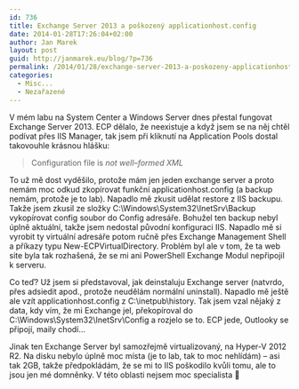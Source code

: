 ```yaml
---
id: 736
title: Exchange Server 2013 a poškozený applicationhost.config
date: 2014-01-28T17:26:04+02:00
author: Jan Marek
layout: post
guid: http://janmarek.eu/blog/?p=736
permalink: /2014/01/28/exchange-server-2013-a-poskozeny-applicationhost-config/
categories:
  - Misc...
  - Nezařazené
---
```

V mém labu na System Center a Windows Server dnes přestal fungovat Exchange Server 2013. ECP dělalo, že neexistuje a když jsem se na něj chtěl podívat přes IIS Manager, tak jsem při kliknutí na Application Pools dostal takovouhle krásnou hlášku:

> <span class="st">Configuration file is <em>not well</em>&#8211;<em>formed XML</em></span>

To už mě dost vyděšilo, protože mám jen jeden exchange server a proto nemám moc odkud zkopírovat funkční applicationhost.config (a backup nemám, protože je to lab). Napadlo mě zkusit udělat restore z IIS backupu. Takže jsem zkusil ze složky C:\Windows\System32\InetSrv\Backup vykopírovat config soubor do Config adresáře. Bohužel ten backup nebyl úplně aktuální, takže jsem nedostal původní konfiguraci IIS. Napadlo mě si vyrobit ty virtuální adresáře potom ručně přes Exchange Management Shell a příkazy typu New-ECPVirtualDirectory. Problém byl ale v tom, že ta web site byla tak rozhašená, že se mi ani PowerShell Exchange Modul nepřipojil k serveru.

Co teď? Už jsem si představoval, jak deinstaluju Exchange server (natvrdo, přes adsiedit apod., protože neudělám normální uninstall). Napadlo mě ještě ale vzít applicationhost.config z C:\inetpub\history. Tak jsem vzal nějaký z data, kdy vím, že mi Exchange jel, překopíroval do C:\Windows\System32\InetSrv\Config a rozjelo se to. ECP jede, Outlooky se připojí, maily chodí&#8230;

Jinak ten Exchange Server byl samozřejmě virtualizovaný, na Hyper-V 2012 R2. Na disku nebylo úplně moc místa (je to lab, tak to moc nehlídám) &#8211; asi tak 2GB, takže předpokládám, že se mi to IIS poškodilo kvůli tomu, ale to jsou jen mé domněnky. V této oblasti nejsem moc specialista 🙂